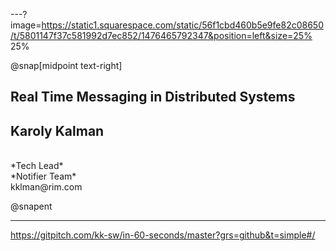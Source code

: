 ---?image=https://static1.squarespace.com/static/56f1cbd460b5e9fe82c08650/t/5801147f37c581992d7ec852/1476465792347&position=left&size=25% 25%


@snap[midpoint text-right]
## Real Time Messaging in Distributed Systems

## Karoly Kalman

<br>
*Tech Lead*
<br>
*Notifier Team*
<br>
kklman@rim.com

@snapent

---
https://gitpitch.com/kk-sw/in-60-seconds/master?grs=github&t=simple#/
